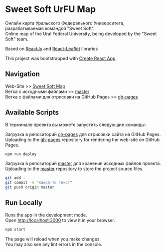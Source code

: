 # Sweet Soft UrFU Map

Онлайн карта Уральского Федерального Университета, разрабатываемая командой "Sweet Soft".\
Online map of the Ural Federal University, being developed by the "Sweet Soft" team.

Based on [ReactJs](https://github.com/facebook/react) and [React-Leaflet](https://react-leaflet.js.org/) libraries

This project was bootstrapped with [Create React App](https://github.com/facebook/create-react-app).

## Navigation

Web-Site >> [Sweet Soft Map](https://aydlioh04.github.io/sosw-map/)\
Ветка с исходными файлами >> [master](https://github.com/AYDLIOH04/sosw-map/tree/master)\
Ветка с файлами для отрисовки на GitHub Pages >> [gh-pages](https://github.com/AYDLIOH04/sosw-map/tree/gh-pages)


## Available Scripts
В терминале проекта вы можете запустить следующие команды:

Загрузка в репозиторий [gh-pages](https://github.com/AYDLIOH04/sosw-map/tree/gh-pages) для отрисовки сайта на GitHub Pages.\
Uploading to the [gh-pages](https://github.com/AYDLIOH04/sosw-map/tree/gh-pages) repository for rendering the web-site on GitHub Pages.

```sh
npm run deploy
```

Загрузка в репозиторий [master](https://github.com/AYDLIOH04/sosw-map/tree/master) для хранения исходных файлов проекта.\
Uploading to the [master](https://github.com/AYDLIOH04/sosw-map/tree/master) repository to store the project source files.

```sh
git add .
git commit -m "Какой-то текст"
git push origin master
```

## Run Locally

Runs the app in the development mode.\
Open [http://localhost:3000](http://localhost:3000) to view it in your browser.

```sh
npm start
```

The page will reload when you make changes.\
You may also see any lint errors in the console.

